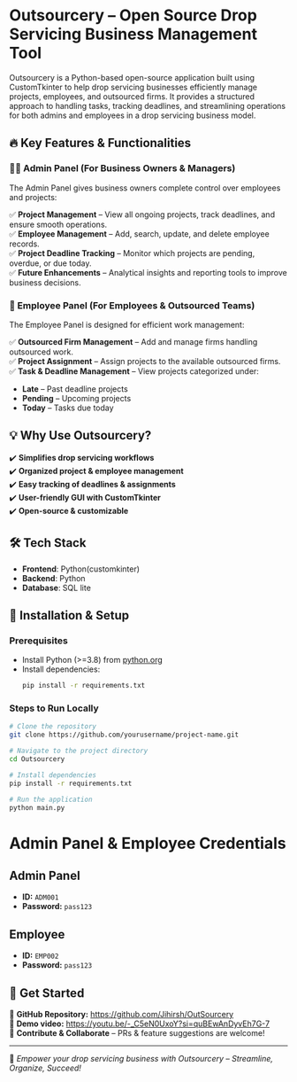 # Outsourcery – Open Source Drop Servicing Business Management Tool

Outsourcery is a Python-based open-source application built using CustomTkinter to help drop servicing businesses efficiently manage projects, employees, and outsourced firms. It provides a structured approach to handling tasks, tracking deadlines, and streamlining operations for both admins and employees in a drop servicing business model.

## 🔥 Key Features & Functionalities

### 👨‍💼 Admin Panel (For Business Owners & Managers)
The Admin Panel gives business owners complete control over employees and projects:

✅ **Project Management** – View all ongoing projects, track deadlines, and ensure smooth operations.  
✅ **Employee Management** – Add, search, update, and delete employee records.  
✅ **Project Deadline Tracking** – Monitor which projects are pending, overdue, or due today.  
✅ **Future Enhancements** – Analytical insights and reporting tools to improve business decisions.  

### 👷 Employee Panel (For Employees & Outsourced Teams)
The Employee Panel is designed for efficient work management:

✅ **Outsourced Firm Management** – Add and manage firms handling outsourced work.  
✅ **Project Assignment** – Assign projects to the available outsourced firms.  
✅ **Task & Deadline Management** – View projects categorized under:
- **Late** – Past deadline projects
- **Pending** – Upcoming projects
- **Today** – Tasks due today

## 💡 Why Use Outsourcery?
✔️ **Simplifies drop servicing workflows**  
✔️ **Organized project & employee management**  
✔️ **Easy tracking of deadlines & assignments**  
✔️ **User-friendly GUI with CustomTkinter**  
✔️ **Open-source & customizable**  

## 🛠️ Tech Stack  
- **Frontend**: Python(customkinter)  
- **Backend**: Python  
- **Database**: SQL lite  

## 🚀 Installation & Setup  
### Prerequisites  
- Install Python (>=3.8) from [python.org](https://www.python.org/)  
- Install dependencies:  
  ```bash
  pip install -r requirements.txt
  ```

### Steps to Run Locally  
```bash
# Clone the repository
git clone https://github.com/yourusername/project-name.git

# Navigate to the project directory
cd Outsourcery

# Install dependencies
pip install -r requirements.txt

# Run the application
python main.py
```
# Admin Panel & Employee Credentials

## Admin Panel  
- **ID:** `ADM001`  
- **Password:** `pass123`  

## Employee  
- **ID:** `EMP002`  
- **Password:** `pass123`

## 📌 Get Started
🔗 **GitHub Repository:** https://github.com/Jihirsh/OutSourcery  
🔗 **Demo video:** https://youtu.be/-_C5eN0UxoY?si=quBEwAnDyvEh7G-7  
💬 **Contribute & Collaborate** – PRs & feature suggestions are welcome!  

---
🚀 *Empower your drop servicing business with Outsourcery – Streamline, Organize, Succeed!*
